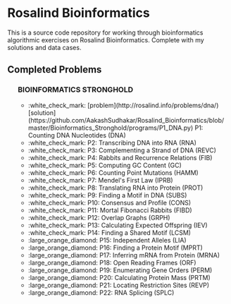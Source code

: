# Rosalind Bioinformatics

<p>This is a source code repository for working through bioinformatics algorithmic exercises on <a src="http://rosalind.info/">Rosalind Bioinformatics</a>. Complete with my solutions and data cases.</p>

## Completed Problems
<ul>
<strong><h3>BIOINFORMATICS STRONGHOLD</h3></strong>
    <ul>
        <li>:white_check_mark: [problem](http://rosalind.info/problems/dna/) [solution](https://github.com/AakashSudhakar/Rosalind_Bioinformatics/blob/master/Bioinformatics_Stronghold/programs/P1_DNA.py) P1: Counting DNA Nucleotides (DNA)
        <li>:white_check_mark: P2: Transcribing DNA into RNA (RNA)
        <li>:white_check_mark: P3: Complementing a Strand of DNA (REVC)
        <li>:white_check_mark: P4: Rabbits and Recurrence Relations (FIB)
        <li>:white_check_mark: P5: Computing GC Content (GC)
        <li>:white_check_mark: P6: Counting Point Mutations (HAMM)
        <li>:white_check_mark: P7: Mendel's First Law (IPRB)
        <li>:white_check_mark: P8: Translating RNA into Protein (PROT)
        <li>:white_check_mark: P9: Finding a Motif in DNA (SUBS)
        <li>:white_check_mark: P10: Consensus and Profile (CONS)
        <li>:white_check_mark: P11: Mortal Fibonacci Rabbits (FIBD)
        <li>:white_check_mark: P12: Overlap Graphs (GRPH)
        <li>:white_check_mark: P13: Calculating Expected Offspring (IEV)
        <li>:white_check_mark: P14: Finding a Shared Motif (LCSM)
        <li>:large_orange_diamond: P15: Independent Alleles (LIA)
        <li>:large_orange_diamond: P16: Finding a Protein Motif (MPRT)
        <li>:large_orange_diamond: P17: Inferring mRNA from Protein (MRNA)
        <li>:large_orange_diamond: P18: Open Reading Frames (ORF)
        <li>:large_orange_diamond: P19: Enumerating Gene Orders (PERM)
        <li>:large_orange_diamond: P20: Calculating Protein Mass (PRTM)
        <li>:large_orange_diamond: P21: Locating Restriction Sites (REVP)
        <li>:large_orange_diamond: P22: RNA Splicing (SPLC)
    </ul>
</ul>